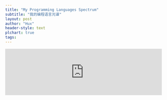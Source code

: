 ```yaml
---
title: "My Programming Languages Spectrum"
subtitle: "我的编程语言光谱"
layout: post
author: "Hux"
header-style: text
plchart: true
tags:
---
```


<iframe 
  id="chart"
  src="https://huangxuan.me/PL-chart/"
  frameborder="0" 
  scrolling="no" 
  style="width: 100%">
</iframe>
